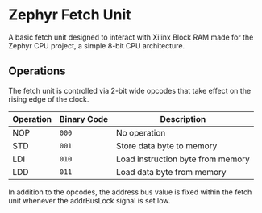 # Zephyr Fetch Unit

A basic fetch unit designed to interact with Xilinx Block RAM made for the Zephyr CPU project, a simple 8-bit CPU architecture.

## Operations
The fetch unit is controlled via 2-bit wide opcodes that take effect on the rising edge of the clock.

| Operation | Binary Code | Description                       |
|-----------|-------------|-----------------------------------|
| NOP       |    `000`    | No operation                      |
| STD       |    `001`    | Store data byte to memory         |
| LDI       |    `010`    | Load instruction byte from memory |
| LDD       |    `011`    | Load data byte from memory        |

In addition to the opcodes, the address bus value is fixed within the fetch unit whenever the addrBusLock signal is set low.